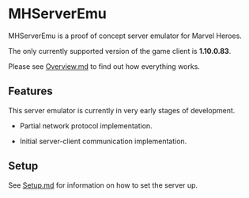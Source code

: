 # MHServerEmu

MHServerEmu is a proof of concept server emulator for Marvel Heroes.

The only currently supported version of the game client is **1.10.0.83**.

Please see [Overview.md](https://github.com/Crypto137/MHServerEmu/blob/master/docs/Overview.md) to find out how everything works.

## Features

This server emulator is currently in very early stages of development.

- Partial network protocol implementation.

- Initial server-client communication implementation.

## Setup

See [Setup.md](https://github.com/Crypto137/MHServerEmu/blob/master/docs/Setup.md) for information on how to set the server up.
